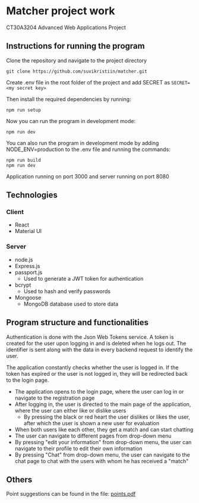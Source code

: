 # Matcher project work

CT30A3204 Advanced Web Applications Project

## Instructions for running the program

Clone the repository and navigate to the project directory
```
git clone https://github.com/suvikristiin/matcher.git
```

Create .env file in the root folder of the project and add SECRET as `SECRET=<my secret key>`

Then install the required dependencies by running:
```
npm run setup
```

Now you can run the program in development mode:
```
npm run dev
```

You can also run the program in development mode by adding NODE_ENV=production to the .env file and running the commands:

```
npm run build
npm run dev
```

Application running on port 3000 and server running on port 8080

## Technologies

### Client
- React
- Material UI

### Server
- node.js
- Express.js
- passport.js
  - Used to generate a JWT token for authentication
- bcrypt
  - Used to hash and verify passwords
- Mongoose
  - MongoDB database used to store data
  

## Program structure and functionalities

Authentication is done with the Json Web Tokens service. A token is created for the user upon logging in and is deleted when he logs out. The identifier is sent along with the data in every backend request to identify the user.

The application constantly checks whether the user is logged in. If the token has expired or the user is not logged in, they will be redirected back to the login page.

- The application opens to the login page, where the user can log in or navigate to the registration page
- After logging in, the user is directed to the main page of the application, where the user can either like or dislike users
  - By pressing the black or red heart the user dislikes or likes the user, after which the user is shown a new user for evaluation
- When both users like each other, they get a match and can start chatting
- The user can navigate to different pages from drop-down menu
- By pressing "edit your information" from drop-down menu, the user can navigate to their profile to edit their own information
- By pressing "Chat" from drop-down menu, the user can navigate to the chat page to chat with the users with whom he has received a "match"

## Others

Point suggestions can be found in the file: [points.pdf](points.pdf)
